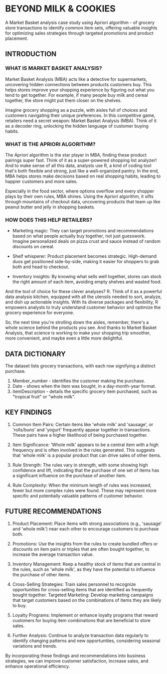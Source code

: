 # BEYOND MILK & COOKIES 
A Market Basket analysis case study using Apriori algorithm - of grocery store transactions to identify common item sets, offering valuable insights for optimizing sales strategies through targeted promotions and product placement.

## INTRODUCTION
### WHAT IS MARKET BASKET ANALYSIS?

Market Basket Analysis (MBA) acts like a detective for supermarkets, uncovering hidden connections between products customers buy. This helps stores improve your shopping experience by figuring out what you tend to get together. For example, if many people buy milk and cereal together, the store might put them closer on the shelves.

Imagine grocery shopping as a puzzle, with aisles full of choices and customers navigating their unique preferences. In this competitive game, retailers need a secret weapon: Market Basket Analysis (MBA). Think of it as a decoder ring, unlocking the hidden language of customer buying habits.

### WHAT IS THE APRIORI ALGORITHM?

The Apriori algorithm is the star player in MBA, finding these product pairings super fast. Think of it as a super-powered shopping list analyzer! And to make sense of all this data, analysts use R, a kind of coding tool that's both flexible and strong, just like a well-organized pantry. In the end, MBA helps stores make decisions based on real shopping habits, leading to happier customers and more sales.

Especially in the food sector, where options overflow and every shopper plays by their own rules, MBA shines. Using the Apriori algorithm, it sifts through mountains of checkout data, uncovering products that team up like peanut butter and jelly in shopping baskets.

### HOW DOES THIS HELP RETAILERS?
* Marketing magic: They can target promotions and recommendations based on what people actually buy together, not just guesswork. Imagine personalized deals on pizza crust and sauce instead of random discounts on cereal.

* Shelf whisperer: Product placement becomes strategic. High-demand duos get positioned side-by-side, making it easier for shoppers to grab both and head to checkout.

* Inventory insights: By knowing what sells well together, stores can stock the right amount of each item, avoiding empty shelves and wasted food.

And the tool of choice for these clever analyses? R. Think of it as a powerful data analysis kitchen, equipped with all the utensils needed to sort, analyze, and dish up actionable insights. With its diverse packages and flexibility, R empowers analysts to truly understand customer behavior and optimize the grocery experience for everyone.

So, the next time you're strolling down the aisles, remember, there's a whole science behind the products you see. And thanks to Market Basket Analysis, that science is working to make your shopping trip smoother, more convenient, and maybe even a little more delightful.

## DATA DICTIONARY

The dataset lists grocery transactions, with each row signifying a distinct purchase.

1. Member_number - identifies the customer making the purchase.
2. Date - shows when the item was bought, in a day-month-year format.
3. itemDescription - details the specific grocery item purchased, such as "tropical fruit" or "whole milk".

## KEY FINDINGS
1. Common Item Pairs: Certain items like 'whole milk' and 'sausage', or 'rolls/buns' and 'yogurt' frequently appear together in transactions. These pairs have a higher likelihood of being purchased together.

2. Item Significance: 'Whole milk' appears to be a central item with a high frequency and is often involved in the rules generated. This suggests that 'whole milk' is a popular product that can drive sales of other items.

3. Rule Strength: The rules vary in strength, with some showing high confidence and lift, indicating that the purchase of one set of items has a significant influence on the purchase of another item.

4. Rule Complexity: When the minimum length of rules was increased, fewer but more complex rules were found. These may represent more specific and potentially valuable patterns of customer behavior.

## FUTURE RECOMMENDATIONS
1. Product Placement: Place items with strong associations (e.g., 'sausage' and 'whole milk') near each other to encourage customers to purchase both.

2. Promotions: Use the insights from the rules to create bundled offers or discounts on item pairs or triples that are often bought together, to increase the average transaction value.

3. Inventory Management: Keep a healthy stock of items that are central in the rules, such as 'whole milk', as they have the potential to influence the purchase of other items.

4. Cross-Selling Strategies: Train sales personnel to recognize opportunities for cross-selling items that are identified as frequently bought together.
Targeted Marketing: Develop marketing campaigns that target customers based on the combinations of items they are likely to buy.

5. Loyalty Programs: Implement or enhance loyalty programs that reward customers for buying item combinations that are beneficial to store sales.

6. Further Analysis: Continue to analyze transaction data regularly to identify changing patterns and new opportunities, considering seasonal variations and trends.

By incorporating these findings and recommendations into business strategies, we can improve customer satisfaction, increase sales, and enhance operational efficiency.
